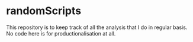 # randomScripts
This repository is to keep track of all the analysis that I do in regular basis. No code here is for productionalisation at all. 

